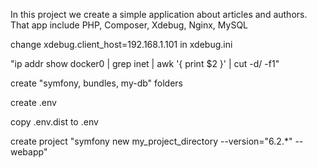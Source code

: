 In this project we create a simple application about articles and authors. That app include PHP, Composer, Xdebug, Nginx, MySQL 

change xdebug.client_host=192.168.1.101 in xdebug.ini

"ip addr show docker0 | grep inet | awk '{ print $2 }' | cut -d/ -f1"

create "symfony, bundles, my-db" folders

create .env

copy .env.dist to .env

create project "symfony new my_project_directory --version="6.2.*" --webapp"